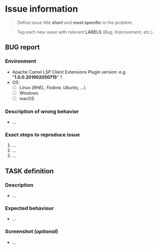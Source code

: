 # Issue information

> Define issue title **short** and **most specific** to the problem.

> Tag each new issue with relevant **LABELS** (*Bug*, *Improvement*, etc.).

## BUG report

### Environment

- Apache Camel LSP Client Extensions Plugin version: e.g. "**1.0.0.201902050715**" ?
- OS:
    - [ ] Linux (*RHEL*, *Fedora*, *Ubuntu*, ...)
    - [ ] Windows
    - [ ] macOS

### Description of wrong behavior

- ...

### Exact steps to reproduce issue

1. ...
2. ...
3. ...

## TASK definition

### Description

- ...

### Expected behaviour

- ...

### Screenshot (*optional*)

- ...
